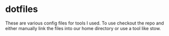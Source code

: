 # dotfiles
These are various config files for tools I used. To use checkout the repo and either 
manually link the files into our home directory or use a tool like stow.
